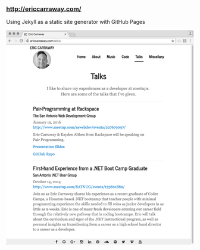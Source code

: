 ### http://ericcarraway.com/

Using Jekyll as a static site generator with GitHub Pages

![talks-screenshot](./_screenshots/desktop/2016-07-13_talks.png)
